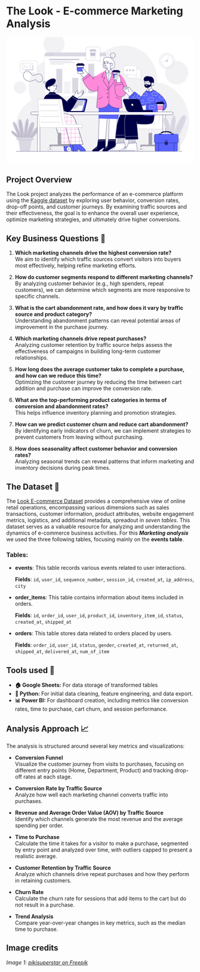 # The Look - E-commerce Marketing Analysis
![thelook_illustration](visuals/7669015.jpg) 

## Project Overview

The Look project analyzes the performance of an e-commerce platform using the [Kaggle dataset](https://www.kaggle.com/datasets/mustafakeser4/looker-ecommerce-bigquery-dataset?resource=download&select=inventory_items.csv) by exploring user behavior, conversion rates, drop-off points, and customer journeys. By examining traffic sources and their effectiveness, the goal is to enhance the overall user experience, optimize marketing strategies, and ultimately drive higher conversions.

## Key Business Questions :speech_balloon:

1. **Which marketing channels drive the highest conversion rate?**  
   We aim to identify which traffic sources convert visitors into buyers most effectively, helping refine marketing efforts.

2. **How do customer segments respond to different marketing channels?**  
   By analyzing customer behavior (e.g., high spenders, repeat customers), we can determine which segments are more responsive to specific channels.

3. **What is the cart abandonment rate, and how does it vary by traffic source and product category?**  
   Understanding abandonment patterns can reveal potential areas of improvement in the purchase journey.

4. **Which marketing channels drive repeat purchases?**  
   Analyzing customer retention by traffic source helps assess the effectiveness of campaigns in building long-term customer relationships.

5. **How long does the average customer take to complete a purchase, and how can we reduce this time?**  
   Optimizing the customer journey by reducing the time between cart addition and purchase can improve the conversion rate.

6. **What are the top-performing product categories in terms of conversion and abandonment rates?**  
   This helps influence inventory planning and promotion strategies.

7. **How can we predict customer churn and reduce cart abandonment?**  
   By identifying early indicators of churn, we can implement strategies to prevent customers from leaving without purchasing.

8. **How does seasonality affect customer behavior and conversion rates?**  
   Analyzing seasonal trends can reveal patterns that inform marketing and inventory decisions during peak times.

## The Dataset :floppy_disk:

The [Look E-commerce Dataset](https://www.kaggle.com/datasets/mustafakeser4/looker-ecommerce-bigquery-dataset?resource=download&select=inventory_items.csv) provides a comprehensive view of online retail operations, encompassing various dimensions such as sales transactions, customer information, product attributes, website engagement metrics, logistics, and additional metadata, spreadout in *seven tables*. This dataset serves as a valuable resource for analyzing and understanding the dynamics of e-commerce business activities. For this ***Marketing analysis*** we used the three following tables, focusing mainly on the **events table**.

### Tables:

- **events**: This table records various events related to user interactions.

  **Fields**: `id`, `user_id`, `sequence_number`, `session_id`, `created_at`, `ip_address`, `city`

- **order_items**: This table contains information about items included in orders.

  **Fields**: `id`, `order_id`, `user_id`, `product_id`, `inventory_item_id`, `status`, `created_at`, `shipped_at`

- **orders**: This table stores data related to orders placed by users.

  **Fields**: `order_id`, `user_id`, `status`, `gender`, `created_at`, `returned_at`, `shipped_at`, `delivered_at`, `num_of_item`

## Tools used 🔧

- **:house: Google Sheets:** For data storage of transformed tables
- **:snake: Python:** For initial data cleaning, feature engineering, and data export.
- **📊 Power BI:** For dashboard creation, including metrics like conversion rates, time to purchase, cart churn, and session performance.

## Analysis Approach 📈

The analysis is structured around several key metrics and visualizations:

- **Conversion Funnel**  
  Visualize the customer journey from visits to purchases, focusing on different entry points (Home, Department, Product) and tracking drop-off rates at each stage.

- **Conversion Rate by Traffic Source**  
  Analyze how well each marketing channel converts traffic into purchases.

- **Revenue and Average Order Value (AOV) by Traffic Source**  
  Identify which channels generate the most revenue and the average spending per order.

- **Time to Purchase**  
  Calculate the time it takes for a visitor to make a purchase, segmented by entry point and analyzed over time, with outliers capped to present a realistic average.

- **Customer Retention by Traffic Source**  
  Analyze which channels drive repeat purchases and how they perform in retaining customers.

- **Churn Rate**  
  Calculate the churn rate for sessions that add items to the cart but do not result in a purchase.

- **Trend Analysis**  
  Compare year-over-year changes in key metrics, such as the median time to purchase.


## Image credits
*Image 1: [pikisuperstar on Freepik](https://www.freepik.com/free-vector/hand-drawn-business-coffee-illustration_30118587.htm#fromView=keyword&page=1&position=2&uuid=d0bfeb2d-d283-4420-8c9a-9d08a4cd36ae)* 
